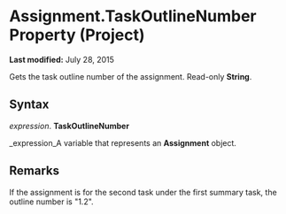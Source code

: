 
# Assignment.TaskOutlineNumber Property (Project)

 **Last modified:** July 28, 2015

Gets the task outline number of the assignment. Read-only  **String**.

## Syntax

 _expression_. **TaskOutlineNumber**

 _expression_A variable that represents an  **Assignment** object.


## Remarks

If the assignment is for the second task under the first summary task, the outline number is "1.2".

